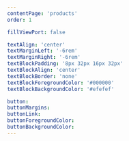 ```yaml
---
contentPage: 'products'
order: 1

fillViewPort: false

textAlign: 'center'
textMarginLeft: '-6rem'
textMarginRight: '-6rem'
textBlockPadding: '8px 32px 16px 32px'
textBlockAlign: 'center'
textBlockBorder: 'none'
textBlockForegroundColor: '#000000'
textBlockBackgroundColor: '#efefef'

button:
buttonMargins:
buttonLink:
buttonForegroundColor:
buttonBackgroundColor:
---
```


<ContentCards 
  cardSlugRegex='.*/products/.*'
  cardWidth='30rem'
  cardHeight='39rem'
  textHeight='15rem'>
</ContentCards>
